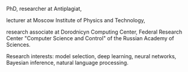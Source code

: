PhD, researcher at Antiplagiat,

lecturer at Moscow Institute of Physics and Technology,

research associate at Dorodnicyn Computing Center, Federal Research Center "Computer Science and Control" of the Russian Academy of Sciences.

Research interests: model selection, deep learning, neural networks, Bayesian inference, natural language processing.

<!---
- 👋 Hi, I’m @bahleg
- 👀 I’m interested in ...
- 🌱 I’m currently learning ...
- 💞️ I’m looking to collaborate on ...
- 📫 How to reach me ...


bahleg/bahleg is a ✨ special ✨ repository because its `README.md` (this file) appears on your GitHub profile.
You can click the Preview link to take a look at your changes.
--->
